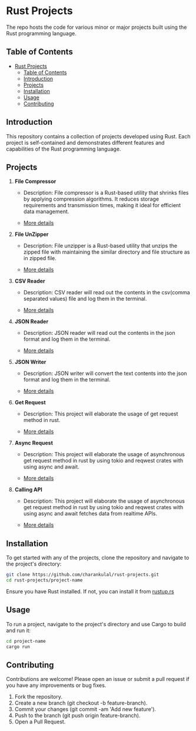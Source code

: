 # Rust Projects

The repo hosts the code for various minor or major projects built using the Rust programming language.

## Table of Contents

- [Rust Projects](#rust-projects)
  - [Table of Contents](#table-of-contents)
  - [Introduction](#introduction)
  - [Projects](#projects)
  - [Installation](#installation)
  - [Usage](#usage)
  - [Contributing](#contributing)

## Introduction

This repository contains a collection of projects developed using Rust. Each project is self-contained and demonstrates different features and capabilities of the Rust programming language.

## Projects

1. **File Compressor**
   - Description: File compressor is a Rust-based utility that shrinks files by applying compression algorithms. It reduces storage requirements and transmission times, making it ideal for efficient data management.

   - [More details](https://github.com/charankulal/Rust-Projects/tree/master/file_compressor)

2. **File UnZipper**
   - Description: File unzipper is a Rust-based utility that unzips the zipped file with maintaining the similar directory and file structure as in zipped file.

   - [More details](https://github.com/charankulal/Rust-Projects/tree/master/decompressor)

3. **CSV Reader**
   - Description: CSV reader will read out the contents in the csv(comma separated values) file and log them in the terminal.

   - [More details](https://github.com/charankulal/Rust-Projects/tree/master/csv_reader)

4. **JSON Reader**
   - Description: JSON reader will read out the contents in the json format and log them in the terminal.

   - [More details](https://github.com/charankulal/Rust-Projects/tree/master/read_json)

5. **JSON Writer**
   - Description: JSON writer will convert the text contents into the json format and log them in the terminal.

   - [More details](https://github.com/charankulal/Rust-Projects/tree/master/json_writer)

6. **Get Request**
   - Description: This project will elaborate the usage of get request method in rust.

   - [More details](https://github.com/charankulal/Rust-Projects/tree/master/get-request)

7. **Async Request**
   - Description: This project will elaborate the usage of asynchronous get request method in rust by using tokio and reqwest crates with using async and await.

   - [More details](https://github.com/charankulal/Rust-Projects/tree/master/async-rust)

8. **Calling API**
   - Description: This project will elaborate the usage of asynchronous get request method in rust by using tokio and reqwest crates with using async and await fetches data from realtime APIs.

   - [More details](https://github.com/charankulal/Rust-Projects/tree/master/calling_api)

## Installation

To get started with any of the projects, clone the repository and navigate to the project's directory:

```sh
git clone https://github.com/charankulal/rust-projects.git
cd rust-projects/project-name
```

Ensure you have Rust installed. If not, you can install it from [rustup.rs](https://rustup.rs/)

## Usage

To run a project, navigate to the project's directory and use Cargo to build and run it:

```sh
cd project-name
cargo run
```

## Contributing

Contributions are welcome! Please open an issue or submit a pull request if you have any improvements or bug fixes.

1. Fork the repository.
2. Create a new branch (git checkout -b feature-branch).
3. Commit your changes (git commit -am 'Add new feature').
4. Push to the branch (git push origin feature-branch).
5. Open a Pull Request.

